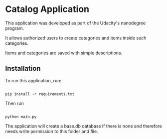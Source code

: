 
# Catalog Application

This application was developed as part of the Udacity's nanodegree program.

It allows authorized users to create categories and items inside such categories.

Items and categories are saved with simple descriptions.

## Installation

To run this application, run:

<code>
pip install -r requirements.txt
</code>

Then run 

<code>
python main.py
</code>

The application will create a base.db database if there is none and therefore needs write permission to this folder and file.




